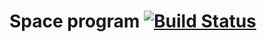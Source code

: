 # Space program [![Build Status](https://app.bitrise.io/app/cc09774a4bce932b/status.svg?token=E9hUzvgUoc_m8k54Jkt0NQ)](https://app.bitrise.io/app/cc09774a4bce932b)
